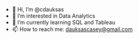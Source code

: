 - 👋 Hi, I’m @cdauksas
- 👀 I’m interested in Data Analytics
- 🌱 I’m currently learning SQL and Tableau
- 📫 How to reach me: dauksascasey@gmail.com

<!---
cdauksas/cdauksas is a ✨ special ✨ repository because its `README.md` (this file) appears on your GitHub profile.
You can click the Preview link to take a look at your changes.
--->
